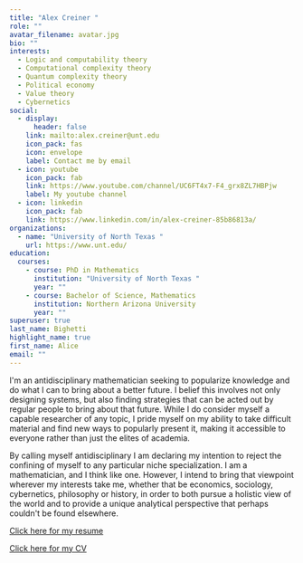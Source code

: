```yaml
---
title: "Alex Creiner "
role: ""
avatar_filename: avatar.jpg
bio: ""
interests:
  - L﻿ogic and computability theory
  - Computational complexity theory
  - Quantum complexity theory
  - Political economy
  - Value theory
  - Cybernetics
social:
  - display:
      header: false
    link: mailto:alex.creiner@unt.edu
    icon_pack: fas
    icon: envelope
    label: Contact me by email
  - icon: youtube
    icon_pack: fab
    link: https://www.youtube.com/channel/UC6FT4x7-F4_grx8ZL7HBPjw
    label: My youtube channel
  - icon: linkedin
    icon_pack: fab
    link: https://www.linkedin.com/in/alex-creiner-85b86813a/
organizations:
  - name: "University of North Texas "
    url: https://www.unt.edu/
education:
  courses:
    - course: PhD in Mathematics
      institution: "University of North Texas "
      year: ""
    - course: Bachelor of Science, Mathematics
      institution: Northern Arizona University
      year: ""
superuser: true
last_name: Bighetti
highlight_name: true
first_name: Alice
email: ""
---
```

I﻿'m an antidisciplinary mathematician seeking to popularize knowledge and do what I can to bring about a better future. I belief this involves not only designing systems, but also finding strategies that can be acted out by regular people to bring about that future. While I do consider myself a capable researcher of any topic, I pride myself on my ability to take difficult material and find new
ways to popularly present it, making it accessible to everyone rather than just the elites of academia. 

By calling myself antidisciplinary I am declaring my intention to reject the confining of myself to any particular niche specialization. I am a mathematician, and I think like one. However, I intend to bring that viewpoint wherever my interests take me, whether that be economics, sociology, cybernetics, philosophy or history, in order to both pursue a holistic view of the world and to provide a unique analytical perspective that perhaps couldn't be found elsewhere.

[C﻿lick here for my resume](https://drive.google.com/file/d/1Q8EBvrYOPQAnS0-oF-izV9fKw0N9Z-rc/view?usp=sharing)

[C﻿lick here for my CV](https://drive.google.com/file/d/1QTp3_xE2CH0Ivqr661cVKQEDtfb4fiet/view?usp=sharing)[](https://drive.google.com/file/d/1Q8EBvrYOPQAnS0-oF-izV9fKw0N9Z-rc/view?usp=sharing)